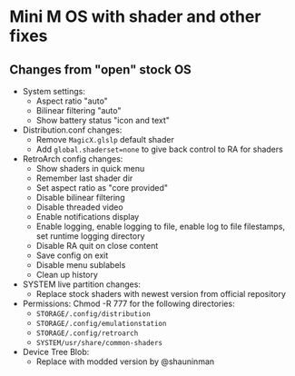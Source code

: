 # Mini M OS with shader and other fixes

## Changes from "open" stock OS
- System settings:
    - Aspect ratio "auto"
    - Bilinear filtering "auto"
    - Show battery status "icon and text"
- Distribution.conf changes:
    - Remove `MagicX.glslp` default shader
    - Add `global.shaderset=none` to give back control to RA for shaders
- RetroArch config changes:
    - Show shaders in quick menu
    - Remember last shader dir
    - Set aspect ratio as "core provided"
    - Disable bilinear filtering
    - Disable threaded video
    - Enable notifications display
    - Enable logging, enable logging to file, enable log to file filestamps, set runtime logging directory
    - Disable RA quit on close content
    - Save config on exit
    - Disable menu sublabels
    - Clean up history
- SYSTEM live partition changes:
    - Replace stock shaders with newest version from official repository
- Permissions: Chmod -R 777 for the following directories:
    - `STORAGE/.config/distribution`
    - `STORAGE/.config/emulationstation`
    - `STORAGE/.config/retroarch`
    - `SYSTEM/usr/share/common-shaders`
- Device Tree Blob:
    - Replace with modded version by @shauninman

